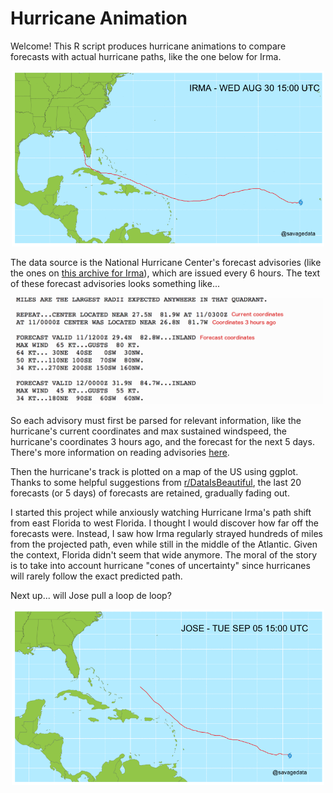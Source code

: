 # Hurricane Animation

Welcome! This R script produces hurricane animations to compare forecasts with actual hurricane paths, like the one below for Irma.

<p align="center"><img src="https://github.com/savagedata/hurricane-animation/blob/master/irma.gif" width="500"></p>

The data source is the National Hurricane Center's forecast advisories (like the ones on [this archive for Irma](http://www.nhc.noaa.gov/archive/2017/IRMA.shtml?)), which are issued every 6 hours. The text of these forecast advisories looks something like... 

<img src="https://github.com/savagedata/hurricane-animation/blob/master/forecast_advisory_example.png" width="500">

So each advisory must first be parsed for relevant information, like the hurricane's current coordinates and max sustained windspeed, the hurricane's coordinates 3 hours ago, and the forecast for the next 5 days. There's more information on reading advisories [here](http://www.nhc.noaa.gov/help/tcm.shtml?ALL).

Then the hurricane's track is plotted on a map of the US using ggplot. Thanks to some helpful suggestions from [r/DataIsBeautiful](https://www.reddit.com/r/dataisbeautiful/comments/6z0w20/timelapse_of_hurricane_irma_predictions_vs_actual/), the last 20 forecasts (or 5 days) of forecasts are retained, gradually fading out.

I started this project while anxiously watching Hurricane Irma's path shift from east Florida to west Florida. I thought I would discover how far off the forecasts were. Instead, I saw how Irma regularly strayed hundreds of miles from the projected path, even while still in the middle of the Atlantic. Given the context, Florida didn't seem that wide anymore. The moral of the story is to take into account hurricane "cones of uncertainty" since hurricanes will rarely follow the exact predicted path.

Next up... will Jose pull a loop de loop?

<p align="center"><img src="https://github.com/savagedata/hurricane-animation/blob/master/jose.gif" width="500"></p>
